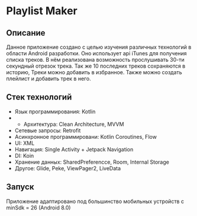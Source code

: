 # Playlist Maker
## Описание
Данное приложение создано с целью изучения различных технологий в области Android разработки. Оно использует api iTunes для получения списка треков. В нём реализована возможность прослушивать 30-ти секундный отрезок трека.
Так же 10 последних треков сохраняются в историю, Треки можно добавить в избранное. Также можно создать плейлист и добавить трек в него.
## Стек технологий
* Язык программирования: Kotlin
* * Архитектура: Clean Architecture, MVVM
* Сетевые запросы: Retrofit
* Асинхронное программировани: Kotlin Coroutines, Flow
* UI: XML
* Навигация: Single Activity + Jetpack Navigation
* DI: Koin
* Хранение данных: SharedPreferencce, Room, Internal Storage
* Другое: Glide, Peke, ViewPager2, LiveData
## Запуск
Приложение адаптировано под большинство мобильных устройств с minSdk = 26 (Android 8.0)

